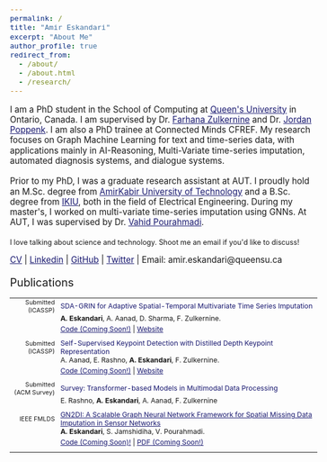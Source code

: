 ```yaml
---
permalink: /
title: "Amir Eskandari"
excerpt: "About Me"
author_profile: true
redirect_from: 
  - /about/
  - /about.html
  - /research/
---
```


<html>
<style>
body {
  font-size: 0.95em;
}
table, th, td {
  border:0px solid black;
  padding:0;
  border-collapse:collapse;
  font-size: 0.9em;
}
</style>
  
<body>
  
<p style="margin-bottom: 1.2em; line-height: 1.2">
I am a PhD student in the School of Computing at <a href="https://www.queensu.ca" style="color:#191970">Queen's University</a> in Ontario, Canada. I am supervised by Dr. <a href="https://www.cs.queensu.ca/people/Farhana/Zulkernine" style="color:#191970">Farhana Zulkernine</a> and Dr. <a href="https://www.queensu.ca/psychology/people/jordan-poppenk" style="color:#191970">Jordan Poppenk</a>. I am also a PhD trainee at Connected Minds CFREF. My research focuses on Graph Machine Learning for text and time-series data, with applications mainly in AI-Reasoning, Multi-Variate time-series imputation, automated diagnosis systems, and dialogue systems.
</p>

<p style="margin-bottom: 1.2em; line-height: 1.2">
Prior to my PhD, I was a graduate research assistant at AUT. I proudly hold an M.Sc. degree from <a href="https://aut.ac.ir/en/" style="color:#191970">AmirKabir University of Technology</a> and a B.Sc. degree from <a href="https://ikiu.ac.ir/en/" style="color:#191970">IKIU</a>, both in the field of Electrical Engineering. During my master's, I worked on multi-variate time-series imputation using GNNs. At AUT, I was supervised by Dr. <a href="https://aut.ac.ir/cv/2519/VAHID%20POURAHMADI" style="color:#191970">Vahid Pourahmadi</a>.
</p>

<p style="margin-bottom: 1.2em; line-height: 1.2; font-size: smaller">
I love talking about science and technology. Shoot me an email if you'd like to discuss!
</p>

<p style="margin-bottom: 1.2em; line-height: 1.2">
<a href="https://ameskandari.github.io/files/CV-Amir-Eskandari.pdf" style="color:#191970" target="_blank">CV</a> 
| <a href="https://www.linkedin.com/in/ameskandari/" style="color:#191970" target="_blank">Linkedin</a> 
| <a href="https://github.com/AmEskandari" style="color:#191970" target="_blank">GitHub</a> 
| <a href="https://twitter.com/Amireskndri" style="color:#191970" target="_blank">Twitter</a> 
| Email: amir.eskandari@queensu.ca 
</p>

<span style="font-size:1.3em">Publications</span>   
<table style="width:100%">
    
  <tr>
    <td style="width:80px; text-align:right; padding-right:10px; font-size:0.8em">Submitted (ICASSP)</td>
    <td><a style="color:#191970" target="_blank">SDA-GRIN for Adaptive Spatial-Temporal Multivariate Time Series Imputation</a></td>
  </tr>
  <tr>
    <td></td>
    <td style="padding-bottom:4px"><b>A. Eskandari</b>, A. Aanad, D. Sharma, F. Zulkernine.</td>
  </tr>
  <tr>
    <td></td>
    <td style="padding-bottom:10px"><a href="https://github.com/AmEskandari/sdagrin" style="color:#191970" target="_blank">Code (Coming Soon!)</a> | <a href="https://ameskandari.github.io/sda-grin/" style="color:#191970" target="_blank">Website</a></td>
  </tr>
  
  <tr>
    <td style="width:80px; text-align:right; padding-right:10px; font-size:0.8em">Submitted (ICASSP)</td>
    <td><a style="color:#191970" target="_blank">Self-Supervised Keypoint Detection with Distilled Depth Keypoint Representation</a></td>
  </tr>
  <tr>
    <td></td>
    <td style="padding-bottom:4px">A. Aanad, E. Rashno, <b>A. Eskandari</b>, F. Zulkernine.</td>
  </tr>
  <tr>
    <td></td>
    <td style="padding-bottom:10px"><a href="https://github.com/AmEskandari/SSKD" style="color:#191970" target="_blank">Code (Coming Soon!)</a> | <a href="https://23wm13.github.io/distill-dkp/" style="color:#191970" target="_blank">Website</a></td>
  </tr>

  <tr>
    <td style="width:80px; text-align:right; padding-right:10px; font-size:0.8em">Submitted (ACM Survey)</td>
    <td><a style="color:#191970" target="_blank">Survey: Transformer-based Models in Multimodal Data Processing</a></td>
  </tr>
  <tr>
    <td></td>
    <td style="padding-bottom:10px">E. Rashno, <b>A. Eskandari</b>, A. Aanad, F. Zulkernine</td>
  </tr>

  <tr>
    <td style="width:80px; text-align:right; padding-right:10px; font-size:0.8em">IEEE FMLDS</td>
    <td><a href="https://ieeexplore.ieee.org/document/10189452" style="color:#191970" target="_blank">GN2DI: A Scalable Graph Neural Network Framework for Spatial Missing Data Imputation in Sensor Networks</a></td>
  </tr>
  <tr>
    <td></td>
    <td style="padding-bottom:4px"><b>A. Eskandari</b>, S. Jamshidiha, V. Pourahmadi.</td>
  </tr>
  <tr>
    <td></td>
    <td style="padding-bottom:10px"><a href="https://github.com/AmEskandari/GN2DI" style="color:#191970" target="_blank">Code (Coming Soon)!</a> | <a href="https://ameskandari.github.io/GN2DI/" style="color:#191970" target="_blank">PDF (Coming Soon!)</a></td>
  </tr>
</table>
